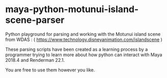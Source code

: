 # maya-python-motunui-island-scene-parser
Python playground for parsing and working with the Motunui island scene from WDAS :
( https://www.technology.disneyanimation.com/islandscene )

These parsing scripts have been created as a learning process by a programmer trying to learn more about how python can interact with Maya 2018.4 and Renderman 22.1. 

You are free to use them however you like. 
